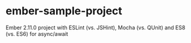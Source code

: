 # ember-sample-project
Ember 2.11.0 project with ESLint (vs. JSHint), Mocha (vs. QUnit) and ES8 (vs. ES6) for async/await
